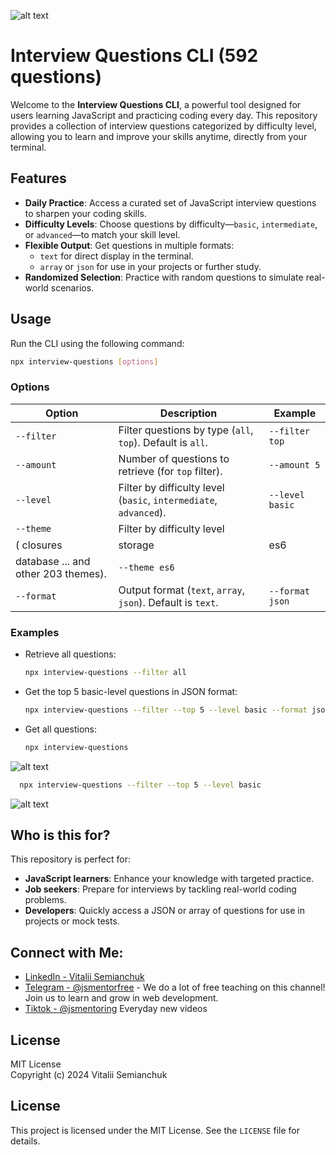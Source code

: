 ![alt text](https://github.com/fix2015/interview-questions/blob/main/image.png)

# Interview Questions CLI (592 questions)

Welcome to the **Interview Questions CLI**, a powerful tool designed for users learning JavaScript and practicing coding every day. This repository provides a collection of interview questions categorized by difficulty level, allowing you to learn and improve your skills anytime, directly from your terminal.

## Features

- **Daily Practice**: Access a curated set of JavaScript interview questions to sharpen your coding skills.
- **Difficulty Levels**: Choose questions by difficulty—`basic`, `intermediate`, or `advanced`—to match your skill level.
- **Flexible Output**: Get questions in multiple formats: 
  - `text` for direct display in the terminal.
  - `array` or `json` for use in your projects or further study.
- **Randomized Selection**: Practice with random questions to simulate real-world scenarios.

## Usage

Run the CLI using the following command:

```bash
npx interview-questions [options]
```

### Options

| Option          | Description                                                       | Example                                |
|-----------------|---------------------------------------------------------------    |----------------------------------------|
| `--filter`      | Filter questions by type (`all`, `top`). Default is `all`.        | `--filter top`                         |
| `--amount`      | Number of questions to retrieve (for `top` filter).               | `--amount 5`                           |
| `--level`       | Filter by difficulty level (`basic`, `intermediate`, `advanced`). | `--level basic`                       |
| `--theme`       | Filter by difficulty level 
                      ( closures | storage | es6 | classes | 
                      database ... and other 203 themes).                             | `--theme es6`                       |
| `--format`      | Output format (`text`, `array`, `json`). Default is `text`.       | `--format json`                        |

### Examples

- Retrieve all questions:
  ```bash
  npx interview-questions --filter all
  ```

- Get the top 5 basic-level questions in JSON format:
  ```bash
  npx interview-questions --filter --top 5 --level basic --format json
  ```

- Get all questions:
  ```bash
  npx interview-questions
  ```

![alt text](https://github.com/fix2015/interview-questions/blob/main/image-1.png)

```bash
  npx interview-questions --filter --top 5 --level basic
  ```
![alt text](https://github.com/fix2015/interview-questions/blob/main/image-2.png)

## Who is this for?

This repository is perfect for:

- **JavaScript learners**: Enhance your knowledge with targeted practice.
- **Job seekers**: Prepare for interviews by tackling real-world coding problems.
- **Developers**: Quickly access a JSON or array of questions for use in projects or mock tests.

## Connect with Me:
- [LinkedIn - Vitalii Semianchuk](https://www.linkedin.com/in/vitalii-semianchuk-9812a786/)
- [Telegram - @jsmentorfree](https://t.me/jsmentorfree) - We do a lot of free teaching on this channel! Join us to learn and grow in web development.
- [Tiktok - @jsmentoring](https://www.tiktok.com/@jsmentoring) Everyday new videos

## License

MIT License  
Copyright (c) 2024 Vitalii Semianchuk  

## License

This project is licensed under the MIT License. See the `LICENSE` file for details.
